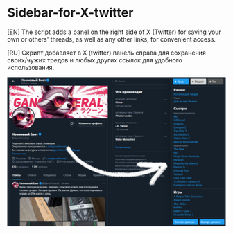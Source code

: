 # Sidebar-for-X-twitter
[EN] The script adds a panel on the right side of X (Twitter) for saving your own or others' threads, as well as any other links, for convenient access.

[RU] Скрипт добавляет в X (twitter) панель справа для сохранения своих/чужих тредов и любых других ссылок для удобного использования.

<img src="https://github.com/GanstFeveral/Sidebar-for-X-twitter/blob/main/images/sidebar.jpg">
